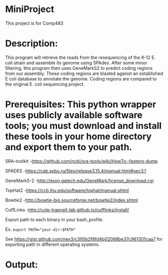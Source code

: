# MiniProject
This project is for Comp483

# Description:

This program will retrieve the reads from the resequencing of the K-12 E. coli strain and assemble its genome using SPAdes. After some minor filtering, this program then uses GeneMarkS2 to predict coding regions from our assembly. These coding regions are blasted against an established E coli database to annotate the genome. Coding regions are compared to the original E. coli sequencing project.  




# Prerequisites: This python wrapper uses publicly available software tools; you must download and install these tools in your home directory and export them to your path. 

SRA-toolkit 
-https://github.com/ncbi/sra-tools/wiki/HowTo:-fasterq-dump

SPADES 
-https://cab.spbu.ru/files/release3.15.4/manual.html#sec3.1

GeneMarkS-2 
-http://exon.gatech.edu/GeneMark/license_download.cgi

TopHat2
-https://ccb.jhu.edu/software/tophat/manual.shtml

Bowtie2
-http://bowtie-bio.sourceforge.net/bowtie2/index.shtml

CuffLinks
-http://cole-trapnell-lab.github.io/cufflinks/install/

Export path to each binary in your bash_profile.

Ex. `export PATH="your-dir:$PATH"`

See https://gist.github.com/nex3/c395b2f8fd4b02068be37c961301caa7 for exporting path in different operating systems.


# Output:
